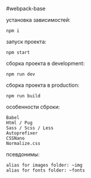 #webpack-base

установка зависимостей:
```
npm i
```

запуск проекта:
```
npm start
```

сборка проекта в development:
```
npm run dev
```

сборка проекта в production:
```
npm run build
```

особенности сброки:
```
Babel
Html / Pug
Sass / Scss / Less
Autoprefixer
CSSNano
Normalize.css
```

псевдонимы:
```
alias for images folder: ~img
alias for fonts folder: ~fonts
```